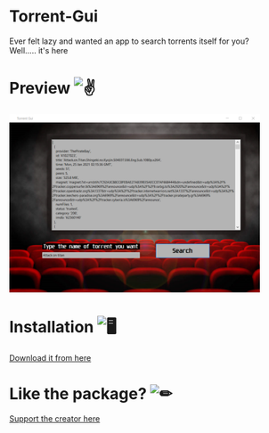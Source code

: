 # Torrent-Gui

Ever felt lazy and wanted an app to search torrents itself for you? <br>
Well..... it's here

# Preview <img src="https://cdn.discordapp.com/emojis/701533218951790643.gif?v=1" alt = "✌" width="35 px">
<img src = "https://github.com/TheRamann/torrent-gui/blob/main/Md%20Files/Preview.png?raw=true" width = "450"> <br>

# Installation <img src="https://cdn.discordapp.com/emojis/316264057659326464.png?v=1" alt = "🖥" width="35px">

<a href = "https://github.com/TheRamann/torrent-gui/releases/tag/torrent-gui%401.0">
Download it from here
</a>    

# Like the package? <img src="https://cdn.discordapp.com/emojis/599598716521021441.gif?v=1" alt = "✏" width="35px">
<a href = "https://www.buymeacoffee.com/TheRamann">
Support the creator here
</a>
